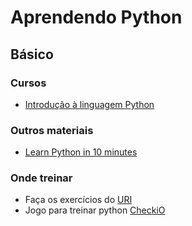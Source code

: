 # Aprendendo Python

## Básico

### Cursos
- [Introdução à linguagem Python](https://www.udemy.com/course/intro_python/)

### Outros materiais
- [Learn Python in 10 minutes](https://www.stavros.io/tutorials/python/)

### Onde treinar
- Faça os exercícios do [URI](https://www.urionlinejudge.com.br/judge/en/login)
- Jogo para treinar python [CheckiO](https://checkio.org/)
